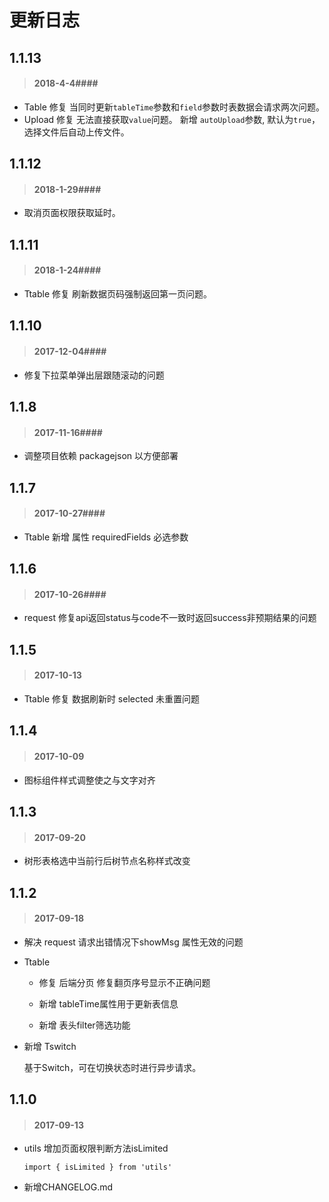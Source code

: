 # 更新日志 #


## 1.1.13 ##


> #### 2018-4-4####

* Table  修复 当同时更新`tableTime`参数和`field`参数时表数据会请求两次问题。
* Upload 修复 无法直接获取`value`问题。
         新增 `autoUpload`参数, 默认为`true`，选择文件后自动上传文件。



## 1.1.12 ##


> #### 2018-1-29####

* 取消页面权限获取延时。



## 1.1.11 ##


> #### 2018-1-24####

* Ttable 修复 刷新数据页码强制返回第一页问题。



## 1.1.10 ##


> #### 2017-12-04####

* 修复下拉菜单弹出层跟随滚动的问题


## 1.1.8 ##


> #### 2017-11-16####

* 调整项目依赖 packagejson  以方便部署


## 1.1.7 ##


> #### 2017-10-27####

* Ttable  新增 属性 requiredFields 必选参数



## 1.1.6 ##


> #### 2017-10-26####

* request 修复api返回status与code不一致时返回success非预期结果的问题



## 1.1.5 ##


> #### 2017-10-13 ####

* Ttable 修复 数据刷新时 selected 未重置问题



## 1.1.4 ##


> #### 2017-10-09 ####

* 图标组件样式调整使之与文字对齐


## 1.1.3 ##


> #### 2017-09-20 ####

* 树形表格选中当前行后树节点名称样式改变


## 1.1.2 ##


> #### 2017-09-18 ####

* 解决 request 请求出错情况下showMsg 属性无效的问题

* Ttable

    - 修复  后端分页 修复翻页序号显示不正确问题

    - 新增  tableTime属性用于更新表信息

    - 新增  表头filter筛选功能

* 新增 Tswitch

    基于Switch，可在切换状态时进行异步请求。


## 1.1.0 ##


> #### 2017-09-13 ####

* utils 增加页面权限判断方法isLimited

  ```
  import { isLimited } from 'utils'
  ```

* 新增CHANGELOG.md
